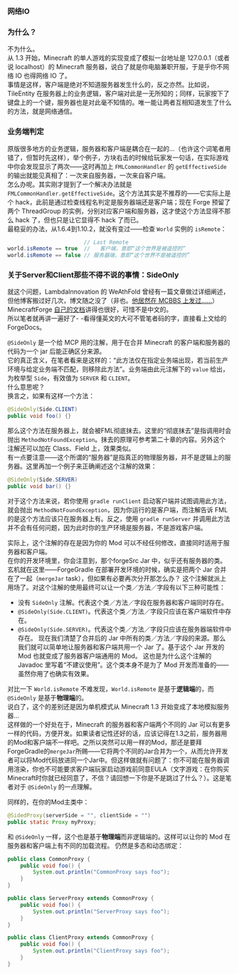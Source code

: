 ### 网络IO

### 为什么？
不为什么。  
从 1.3 开始，Minecraft 的单人游戏的实现变成了模拟一台地址是 127.0.0.1（或者说 localhost）的 Minecraft 服务器，说白了就是你电脑兼职开服，于是乎你不网络 IO 也得网络 IO 了。  
事情是这样，客户端是绝对不知道服务器发生什么的，反之亦然。比如说，TileEntity 在服务器上的业务逻辑，客户端对此是一无所知的；同样，玩家按下了键盘上的一个键，服务器也是对此毫不知情的。唯一能让两者互相知道发生了什么的方法，就是网络通信。

### 业务端判定
原版很多地方的业务逻辑，服务器和客户端是耦合在一起的...（也许这个词笔者用错了，但暂时先这样），举个例子，方块右击的时候给玩家发一句话，在实际游戏中你会发现显示了两次——这时再加上 `FMLCommonHandler` 的 `getEffectiveSide` 的输出就能见真相了：一次来自服务器，一次来自客户端。  
怎么办呢。其实刚才提到了一个解决办法就是 `FMLCommonHandler.getEffectiveSide`。这个方法其实是不推荐的——它实际上是个 hack，此前是通过检查线程名判定是服务器端还是客户端；现在 Forge 预留了两个 ThreadGroup 的实例，分别对应客户端和服务器，这才使这个方法显得不那么 hack 了，但也只是让它显得不 hack 了而已。  
最稳妥的办法，从1.6.4到1.10.2，就没有变过——检查 `World` 实例的 `isRemote`：

````java
                        // Last Remote
world.isRemote == true  //   客户端，意即“这个世界是被遥控的”
world.isRemote == false // 服务器端，意即“这个世界不是被遥控的”
````

### 关于Server和Client那些不得不说的事情：SideOnly
就这个问题，LambdaInnovation 的 WeAthFold 曾经有一篇文章做过详细阐述，但他博客搬过好几次，博文随之没了（非也。[他居然在 MCBBS 上发过……](http://www.mcbbs.net/thread-579069-1-1.html)）
MinecraftForge [自己的文档](http://mcforge.readthedocs.io/en/latest/concepts/sides/)讲得也很好，可惜不是中文的。  
所以笔者就再讲一遍好了- -看得懂英文的大可不管笔者码的字，直接看上文给的 ForgeDocs。  

`@SideOnly` 是一个给 MCP 用的注解，用于在合并 Minecraft 的客户端和服务器的代码为一个 jar 后能正确区分来源。  
它的真正含义，在笔者看来是这样的：“此方法仅在指定业务端出现，若当前生产环境与给定业务端不匹配，则移除此方法”。业务端由此元注解下的 `value` 给出，为枚举型 `Side`，有效值为 `SERVER` 和 `CLIENT`。  
什么意思呢？  
换言之，如果有这样一个方法：

````java
@SideOnly(Side.CLIENT)
public void foo() {}
````

那么这个方法在服务器上，就会被FML彻底抹去。这里的“彻底抹去”是指调用时会抛出 `MethodNotFoundException`。抹去的原理可参考第二十章的内容。另外这个注解还可以加在 Class、Field 上，效果类似。  
有一点要注意——这个所谓的“服务器”是指真正的物理服务器，并不是逻辑上的服务器。这里再加一个例子来正确阐述这个注解的效果：

````java
@SideOnly(Side.SERVER)
public void bar() {}
````

对于这个方法来说，若你使用 `gradle runClient` 启动客户端并试图调用此方法，就会抛出 `MethodNotFoundException`，因为你运行的是客户端，而注解告诉 FML 的是这个方法应该只在服务器上有。反之，使用 `gradle runServer` 并调用此方法并不会有任何问题，因为此时你的生产环境是服务器，不是游戏客户端。

实际上，这个注解的存在是因为你的 Mod 可以不经任何修改，直接同时适用于服务器和客户端。  
在你的开发环境里，你会注意到，那个forgeSrc Jar 中，似乎还有服务器的类。玄机就在这里——ForgeGradle 在部署开发环境的时候，确实是把两个 Jar 合并在了一起（`mergeJar` task），但如果有必要再次分开那怎么办？
这个注解就派上用场了。对这个注解的使用最终可以让一个类／方法／字段有以下三种可能性：
 * 没有 `SideOnly` 注解。代表这个类／方法／字段在服务器和客户端同时存在。
 * `@SideOnly(Side.CLIENT)`。代表这个类／方法／字段只应该在客户端软件中存在。
 * `@SideOnly(Side.SERVER)`。代表这个类／方法／字段只应该在服务器端软件中存在。
现在我们清楚了合并后的 Jar 中所有的类／方法／字段的来源。那么我们就可以简单地让服务器和客户端共用一个 Jar 了。基于这个 Jar 开发的 Mod 也就变成了服务器客户端通用的 Mod。
这也是为什么这个注解的 Javadoc 里写着“不建议使用”。这个类本身不是为了 Mod 开发而准备的——虽然你用了也确实有效果。

对比一下 `World.isRemote` 不难发现，`World.isRemote` 是基于**逻辑端**的，而 `@SideOnly` 是基于**物理端**的。  
说白了，这个的差别还是因为单机模式从 Minecraft 1.3 开始变成了本地模拟服务器...  
这样做的一个好处在于，Minecraft 的服务器和客户端两个不同的 Jar 可以有更多一样的代码，方便开发。如果读者记性还好的话，应该记得在1.3之前，服务器用的Mod和客户端不一样吧。之所以突然可以用一样的Mod，那还是要拜ForgeGradle的`mergeJar`所赐——它将两个不同的Jar合并为一个，从而允许开发者可以将Mod代码放进同一个Jar中。但这样做就有问题了：你不可能在服务器调用渲染，你也不可能要求客户端玩家启动游戏前同意EULA（文字游戏：在你购买Minecraft时你就已经同意了，不信？请回想一下你是不是跳过了什么？）。这是笔者对于 `@SideOnly` 的一点理解。

同样的，在你的Mod主类中：

````java
@SidedProxy(serverSide = "", clientSide = "")
public static Proxy myProxy;
````
和 `@SideOnly` 一样，这个也是基于**物理端**而非逻辑端的。这样可以让你的 Mod 在服务器和客户端上有不同的加载流程。
仍然是多态和动态绑定：

````java
public class CommonProxy {
    public void foo() {
        System.out.println("CommonProxy says foo");
    }
}

public class ServerProxy extends CommonProxy {
    public void foo() {
        System.out.println("ServerProxy says foo");
    }
}

public class ClientProxy extends CommonProxy {
    public void foo() {
        System.out.println("ClientProxy says foo");
    }
}
````

